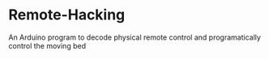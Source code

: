 # Remote-Hacking
An Arduino program to decode physical remote control and programatically control the moving bed 
